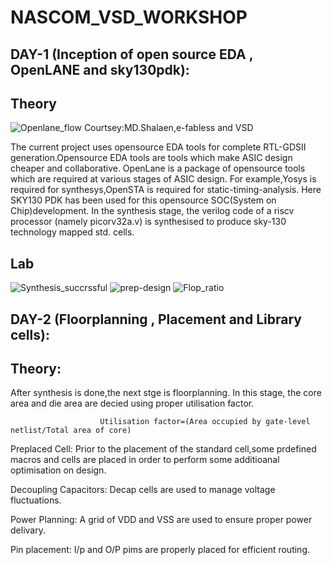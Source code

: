 # NASCOM_VSD_WORKSHOP
## DAY-1 (Inception of open source EDA , OpenLANE and sky130pdk):
  
 ## Theory
 ![Openlane_flow](https://github.com/user-attachments/assets/737be694-7ab0-4275-8a04-68a966354306)
 Courtsey:MD.Shalaen,e-fabless and VSD

  The current project uses opensource EDA tools for complete RTL-GDSII generation.Opensource EDA tools are tools which make ASIC design cheaper and collaborative. OpenLane is a package of opensource tools which are required at various stages of ASIC design. For example,Yosys is required for synthesys,OpenSTA is required for static-timing-analysis. Here SKY130 PDK has been used for this opensource SOC(System on Chip)development. In the synthesis stage, the verilog code of a riscv processor (namely picorv32a.v) is synthesised to produce sky-130 technology mapped std. cells.

## Lab 
![Synthesis_succrssful](https://github.com/user-attachments/assets/8d269b5c-7851-4d2c-9488-5179a0a1de3e)
![prep-design](https://github.com/user-attachments/assets/81d69433-ab4e-4cdc-9e92-9b49c1d0030f)
![Flop_ratio](https://github.com/user-attachments/assets/be6dbead-9af0-4651-a406-4e47494075f7)



## DAY-2 (Floorplanning , Placement and Library cells):

  ## Theory:
     
     
  After synthesis is done,the next stge is floorplanning. In this stage, the core area and die area are decied using proper utilisation factor.

                        
                        Utilisation factor=(Area occupied by gate-level netlist/Total area of core)
  
  Preplaced Cell: Prior to the placement of the standard cell,some prdefined macros and cells are placed in order to perform some additioanal optimisation on design.

  Decoupling Capacitors: Decap cells are used to manage voltage fluctuations.

  Power Planning: A grid of VDD and VSS are used to ensure proper power delivary.

  Pin placement: I/p and O/P pims are properly placed for efficient routing.
  

